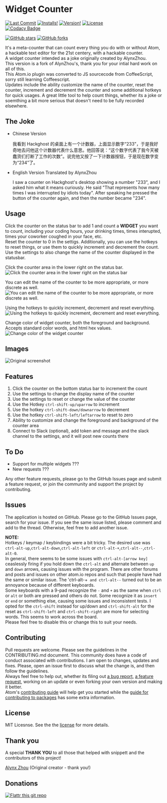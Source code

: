 # Widget Counter
[![Last Commit](https://img.shields.io/github/last-commit/KeithETruesdell/widget-counter/master.svg?style=flat-square)](https://img.shields.io/github/last-commit/KeithETruesdell/widget-counter/master.svg?style=flat-square)
[![Installs!](https://img.shields.io/apm/dm/widget-counter.svg?style=flat-square)](https://atom.io/packages/widget-counter)
[![Version!](https://img.shields.io/apm/v/widget-counter.svg?style=flat-square)](https://atom.io/packages/widget-counter)
[![License](https://img.shields.io/apm/l/widget-counter.svg?style=flat-square)](https://github.com/KeithETruesdell/widget-counter/blob/master/LICENSE.md)  
[![Codacy Badge](https://api.codacy.com/project/badge/Grade/16519164938348efad662df5841bd21a)](https://www.codacy.com/app/keithetruesdell/widget-counter?utm_source=github.com&amp;utm_medium=referral&amp;utm_content=KeithETruesdell/widget-counter&amp;utm_campaign=Badge_Grade)


[![GitHub stars](https://img.shields.io/github/stars/KeithETruesdell/widget-counter.svg?style=social&label=Star)](https://github.com/KeithETruesdell/widget-counter)
[![GitHub forks](https://img.shields.io/github/forks/KeithETruesdell/widget-counter.svg?style=social&label=Fork)](https://github.com/KeithETruesdell/widget-counter)  


It's a meta-counter that can count every thing you do with or without Atom, a hackable text editor for the 21st centery, with a hackable counter.  
A widget counter intended as a joke originally created by AlynxZhou.  
This version is a fork of AlynZhou's, thank you for your intial hard work on all of this.  
This Atom.io plugin was converted to JS sourcecode from CoffeeScript, sorry still learning Coffeescript.  
Updates include the ability customize the name of the counter, reset the counter, increment and decrement the counter and some additional hotkeys for quick usages.
A great little tool to help count things, whether its a joke or soemthing a bit more serious that doesn't need to be fully recorded elsewhere.


## The Joke

- Chinese Version

	我看到 Hackghost 的桌面上有一个计数器，上面显示数字“233”，于是我好奇地去问他这个计数器代表什么意思。他回答说：“这个数字代表了我今天被蠢货们打断了工作的次数”。说完他又按了一下计数器按钮，于是现在数字变为“234”了。

- English Version Translated by AlynxZhou

	I saw a counter on Hackghost's desktop showing a number "233", and I asked him what it means curiously. He said "That represents how many times I was interrupted by idiots today". After speaking he pressed the button of the counter again, and then the number became "234".


## Usage

Click the counter on the status bar to add 1 and count a **WIDGET** you want to count, including your coding hours, your drinking times, times interupted, times your coworker coughed in your face, etc.  
Reset the counter to 0 in the settigs.  Additionally, you can use the hotkeys to reset things, or use them to quickly increment and decrement the count.  
Use the settings to also change the name of the counter displayed in the statusbar.  

Click the counter area in the lower right on the status bar.  
![Click the counter area in the lower right on the status bar](img/counter-click.gif)

You can edit the name of the counter to be more appropriate, or more discrete as well.   
![You can edit the name of the counter to be more appropriate, or more discrete as well.](img/counter-name-change.gif)

Using the hotkeys to quickly increment, decrement and reset everything.  
![Using the hotkeys to quickly increment, decrement and reset everything.](img/counter-hot-keys.gif)

Change color of widget counter, both the foreground and background.  Accepts standard color words, and html hex values.  
![Change color of the widget counter](img/counter-color-change.png)

## Images  
![Original screenshot](img/usage.png)


## Features 

1. Click the counter on the bottom status bar to increment the count  
2. Use the settings to change the display name of the counter  
3. Use the settings to reset or change the value of the counter  
4. Use the Hotkey `ctrl-shift-up/uparrow` to increment  
5. Use the hotkey `ctrl-shift-down/downarrow` to decrement  
6. Use the hotkey `ctrl-shift-left/leftarrow` to reset to zero  
7. Ability to customize and change the foreground and background of the counter area  
8. Connect to Slack (optional), add token and message and the slack channel to the settings, and it will post new counts there  

## To Do

- Support for multiple widgets ???  
- New requests ???  

Any other feature requests, please go to the GitHub Issues page and submit a feature request, or join the community and support the project by contributing.


## Issues

The application is hosted on GitHub.  Please go to the GitHub Issues page, search for your issue.  If you see the same issue listed, please comment and add to the thread.  Otherwise, feel free to add another issue.  

**NOTE:**  
Hotkeys / keymap / keybindings were a bit tricky.  The desired use was `ctrl-alt-up`,`ctrl-alt-down`,`ctrl-alt-left` or `ctrl-alt-+`,`ctrl-alt--`,`ctrl-alt-0`.  
In general, there seems to be some issues with `ctrl-alt-[arrow key]` ceaslessly firing if you hold down the `ctrl-alt` and alternate between `up` and `down` arrows, causing issues with the program.  There are other forums and posts and issues on other atom.io repos and such that people have had the same or similar issue.  The 'ctrl-alt-+` and ctrl-alt--` turned out to be an annoyance because of different keyboards.  
Some keyboards with a 9-pad recognize the `-` and `+` as the same when `ctrl` or `alt` or both are pressed and others do not.  Some recognize it as `insert` or `end` or something else, causing some issues and inconsistent tests.  I opted for the `ctrl-shift` instead for up/down and `ctrl-shift-alt` for the reset as `ctrl-shift-left` and `ctrl-shift-right` are more for selecting words.  This seems to work across the board.  
Please feel free to disable this or change this to suit your needs.  


## Contributing

Pull requests are welcome.  Please see the guidelines in the CONTRIBUTING.md document.  This community does have a code of conduct associated with contributions.  I am open to changes, updates and fixes.  Please, open an issue first to discuss what the change is, and then follow the guidelines.  
Always feel free to help out, whether its filing out [a bug report](https://github.com/KeithETruesdell/widget-counter/issues/new?labels=bug), [a feature request](https://github.com/KeithETruesdell/widget-counter/issues/new?labels=enhancement), working on an update or even forking your own version and making it better.  
Atom's [contributing guide](https://github.com/atom/atom/blob/master/CONTRIBUTING.md) will help get you started while the [guide for contributing to packages](https://github.com/atom/atom/blob/master/docs/contributing-to-packages.md) has some extra information.

## License

MIT Licesnse.  See the the [license](https://github.com/KeithETruesdell/widget-counter/LISENCE.md) for more details.

## Thank you  

A special **THANK YOU** to all those that helped with snippett and the contributors of this project!

[Alynx Zhou](https://github.com/AlynxZhou) (Original creator - thank you!)

## Donations

[![Flattr this git repo](http://api.flattr.com/button/flattr-badge-large.png)](https://flattr.com/submit/auto?user_id=KeithETruesdell&url=https://github.com/KeithETruesdell/widget-counter&title=widget-counterk&language=&tags=github&category=software)
